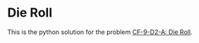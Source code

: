 # Die Roll
This is the python solution for the problem [CF-9-D2-A: Die Roll](https://codeforces.com/contest/9/problem/A).
